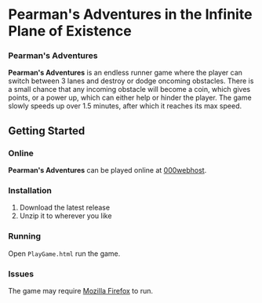 # Pearman's Adventures in the Infinite Plane of Existence
### Pearman's Adventures
**Pearman's Adventures** is an endless runner game where the player can switch between 3 lanes and destroy or dodge oncoming obstacles. There is a small chance that any incoming obstacle will become a coin, which gives points, or a power up, which can either help or hinder the player. The game slowly speeds up over 1.5 minutes, after which it reaches its max speed.

## Getting Started
### Online
**Pearman's Adventures** can be played online at <a href="https://pearmanadventure.000webhostapp.com" target="_blank">000webhost</a>.
### Installation
1. Download the latest release
2. Unzip it to wherever you like
### Running
Open `PlayGame.html` run the game.
### Issues
The game may require [Mozilla Firefox](https://www.mozilla.org/en-US/firefox/new/) to run.
